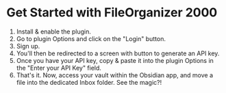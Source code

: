 # Get Started with FileOrganizer 2000

1. Install & enable the plugin.
2. Go to plugin Options and click on the "Login" button.
3. Sign up.
4. You'll then be redirected to a screen with button to generate an API key.
5. Once you have your API key, copy & paste it into the plugin Options in the "Enter your API Key" field.
6. That's it. Now, access your vault within the Obsidian app, and  move a file into the dedicated Inbox folder. See the magic?!


